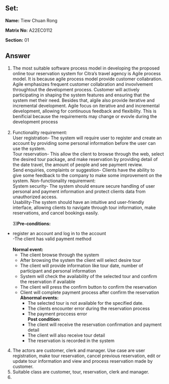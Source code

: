## Set:

**Name:** Tiew Chuan Rong

**Matrix No:** A22EC0112

**Section:** 01

## Answer
1) The most suitable software process model in developing the proposed online tour reservation system for Citra’s travel agency is Agile process model. It is because agile process model provide customer collabration. Agile emphasizes frequent customer collabration and invovlvement throughtout the development process. Customer will actively participating in shaping the system features and ensuring that the system met their need. Besides that, algile also provide iterative and incremental development. Agile focus on iterative and and incremental development, allowing for continuous feedback and flexibility. This is benificial because the requirements may change or evovle during the development process <br><br>
2) Functionality requirement:<br>
User registration- The system will require user to register and create an account by providing some personal information before the user can use the system. 
<br>Tour reservation- This allow the client to browse through the web, select the desired tour package, and make reservation by providing detail of the date travel, the amount of people and see payment review.
<br>Send enquiries, complaints or suggestion- Clients have the ability to give some feedback to the company to make some improvement on the system.
Non-functionality requiremwnt:<br>
System security- The system should ensure secure handling of user personal and payment information and protect clients data from unauthorized access.
<br>Usability-The system should have an intuitive and user-friendly interface, allowing clients to navigate through tour information, make reservations, and cancel bookings easily.<br><br>
3)**Pre-conditions:**
- register an account and log in to the account <br>
-The client has valid payment method <br>
 <br>  **Normal event:**
   - The client browse through the system
   - After browsing the system the client will select desire tour
   - The client will provide information like tour date, number of participant and personal information
   - System will check the availability of the selected tour and  confirm the reservation if available
   - The client will press the confirm button to confirm the reservation
   - Client will complete payment process after confirm the reservation
     <br> **Abnormal events:**
     - The selected tour is not available for the specified date.
     - The clients encounter error during the reservation process
     - The payment proccess error
   <br>  **Post condition:**
     - The client will receive the reservation confirmation and payment detail
     - The client will also receive tour detail
     - The reservation is recorded in the system
4) The actors are customer, clerk and manager. Use case are user registration, make tour reservation, cancel previous reservation, edit or update tour information and view and process reservation made by customer.
5) Suitable class are customer, tour, reservation, clerk and manager.
6)
  
